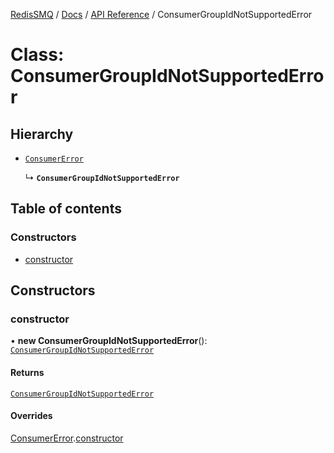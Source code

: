 [RedisSMQ](../../../README.md) / [Docs](../../README.md) / [API Reference](../README.md) / ConsumerGroupIdNotSupportedError

# Class: ConsumerGroupIdNotSupportedError

## Hierarchy

- [`ConsumerError`](ConsumerError.md)

  ↳ **`ConsumerGroupIdNotSupportedError`**

## Table of contents

### Constructors

- [constructor](ConsumerGroupIdNotSupportedError.md#constructor)

## Constructors

### constructor

• **new ConsumerGroupIdNotSupportedError**(): [`ConsumerGroupIdNotSupportedError`](ConsumerGroupIdNotSupportedError.md)

#### Returns

[`ConsumerGroupIdNotSupportedError`](ConsumerGroupIdNotSupportedError.md)

#### Overrides

[ConsumerError](ConsumerError.md).[constructor](ConsumerError.md#constructor)
